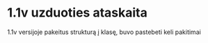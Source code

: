 # 1.1v uzduoties ataskaita

1.1v versijoje pakeitus strukturą į klasę, buvo pastebeti keli pakitimai
